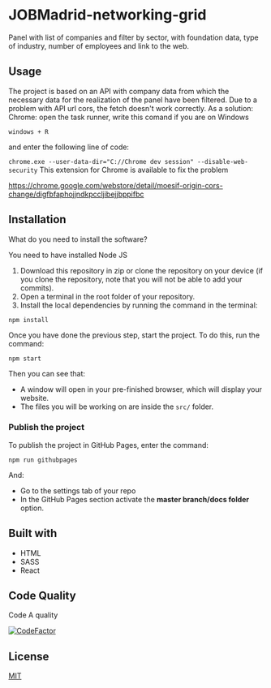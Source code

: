 # JOBMadrid-networking-grid

Panel with list of companies and filter by sector, with foundation data, type of industry, number of employees and link to the web.

## Usage

The project is based on an API with company data from which the necessary data for the realization of the panel have been filtered.
Due to a problem with API url cors, the fetch doesn't work correctly. As a solution:
Chrome: open the task runner, write this comand if you are on Windows

```
windows + R
```

and enter the following line of code:

``
chrome.exe --user-data-dir="C://Chrome dev session" --disable-web-security
``
This extension for Chrome is available to fix the problem

https://chrome.google.com/webstore/detail/moesif-origin-cors-change/digfbfaphojjndkpccljibejjbppifbc

## Installation

What do you need to install the software?

You need to have installed Node JS

1. Download this repository in zip or clone the repository on your device (if you clone the repository, note that you will not be able to add your commits).
2. Open a terminal in the root folder of your repository.
3. Install the local dependencies by running the command in the terminal:

```
npm install
```
Once you have done the previous step, start the project. To do this, run the command:

```
npm start
```

Then you can see that:

- A window will open in your pre-finished browser, which will display your website.
- The files you will be working on are inside the `src/` folder.

### Publish the project

To publish the project in GitHub Pages, enter the command:


```
npm run githubpages
```

And:

- Go to the settings tab of your repo
- In the GitHub Pages section activate the **master branch/docs folder** option.

## Built with

- HTML
- SASS
- React

## Code Quality

Code A quality

[![CodeFactor](https://www.codefactor.io/repository/github/mariviescudero/jobmadrid-networking-grid/badge)](https://www.codefactor.io/repository/github/mariviescudero/jobmadrid-networking-grid)

## License 

[MIT](https://opensource.org/licenses/MIT)
